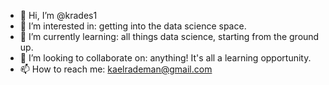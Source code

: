 - 👋 Hi, I’m @krades1
- 👀 I’m interested in: getting into the data science space.
- 🌱 I’m currently learning: all things data science, starting from the ground up.
- 💞️ I’m looking to collaborate on: anything! It's all a learning opportunity.
- 📫 How to reach me: kaelrademan@gmail.com

<!---
krades1/krades1 is a ✨ special ✨ repository because its `README.md` (this file) appears on your GitHub profile.
You can click the Preview link to take a look at your changes.
--->
